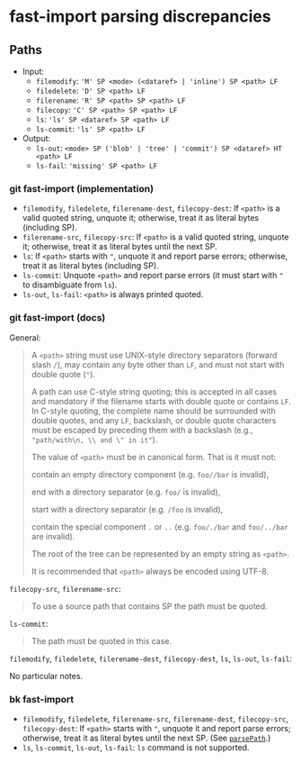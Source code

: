 # fast-import parsing discrepancies

## Paths

- Input:
  - `filemodify`: `'M' SP <mode> (<dataref> | 'inline') SP <path> LF`
  - `filedelete`: `'D' SP <path> LF`
  - `filerename`: `'R' SP <path> SP <path> LF`
  - `filecopy`: `'C' SP <path> SP <path> LF`
  - `ls`: `'ls' SP <dataref> SP <path> LF`
  - `ls-commit`: `'ls' SP <path> LF`
- Output:
  - `ls-out`: `<mode> SP ('blob' | 'tree' | 'commit') SP <dataref> HT <path> LF`
  - `ls-fail`: `'missing' SP <path> LF`

### git fast-import (implementation)

- `filemodify`, `filedelete`, `filerename-dest`, `filecopy-dest`: If `<path>` is
  a valid quoted string, unquote it; otherwise, treat it as literal bytes
  (including SP).
- `filerename-src`, `filecopy-src`: If `<path>` is a valid quoted string,
  unquote it; otherwise, treat it as literal bytes until the next SP.
- `ls`: If `<path>` starts with `"`, unquote it and report parse errors;
  otherwise, treat it as literal bytes (including SP).
- `ls-commit`: Unquote `<path>` and report parse errors (it must start with `"`
  to disambiguate from `ls`).
- `ls-out`, `ls-fail`: `<path>` is always printed quoted.

### git fast-import (docs)

General:

> A `<path>` string must use UNIX-style directory separators (forward slash
> `/`), may contain any byte other than `LF`, and must not start with double
> quote (`"`).
>
> A path can use C-style string quoting; this is accepted in all cases and
> mandatory if the filename starts with double quote or contains `LF`. In
> C-style quoting, the complete name should be surrounded with double quotes,
> and any `LF`, backslash, or double quote characters must be escaped by
> preceding them with a backslash (e.g., `"path/with\n, \\ and \" in it"`).
>
> The value of `<path>` must be in canonical form. That is it must not:
>
> contain an empty directory component (e.g. `foo//bar` is invalid),
>
> end with a directory separator (e.g. `foo/` is invalid),
>
> start with a directory separator (e.g. `/foo` is invalid),
>
> contain the special component `.` or `..` (e.g. `foo/./bar` and `foo/../bar`
> are invalid).
>
> The root of the tree can be represented by an empty string as `<path>`.
>
> It is recommended that `<path>` always be encoded using UTF-8.

`filecopy-src`, `filerename-src`:

> To use a source path that contains SP the path must be quoted.

`ls-commit`:

> The path must be quoted in this case.

`filemodify`, `filedelete`, `filerename-dest`, `filecopy-dest`, `ls`, `ls-out`,
`ls-fail`:

No particular notes.

### bk fast-import

- `filemodify`, `filedelete`, `filerename-src`, `filerename-dest`,
  `filecopy-src`, `filecopy-dest`: If `<path>` starts with `"`, unquote it and
  report parse errors; otherwise, treat it as literal bytes until the next SP.
  (See [`parsePath`](https://github.com/bitkeeper-scm/bitkeeper/blob/0524ffb3f6f15ae8d3922b28da581f334475fe61/src/fast-import.c#L836).)
- `ls`, `ls-commit`, `ls-out`, `ls-fail`: `ls` command is not supported.
